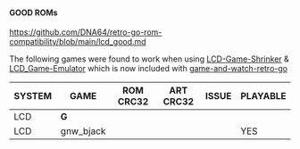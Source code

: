 #### GOOD ROMs 
https://github.com/DNA64/retro-go-rom-compatibility/blob/main/lcd_good.md

The following games were found to work when using [LCD-Game-Shrinker](https://github.com/bzhxx/LCD-Game-Shrinker) & [LCD_Game-Emulator](https://github.com/bzhxx/LCD-Game-Emulator) which is now included with [game-and-watch-retro-go](https://github.com/kbeckmann/game-and-watch-retro-go)


|SYSTEM|GAME|ROM CRC32|ART CRC32|ISSUE|PLAYABLE
|-|-|-|-|-|-|
|LCD|**G**||||
|LCD|gnw_bjack||||YES
